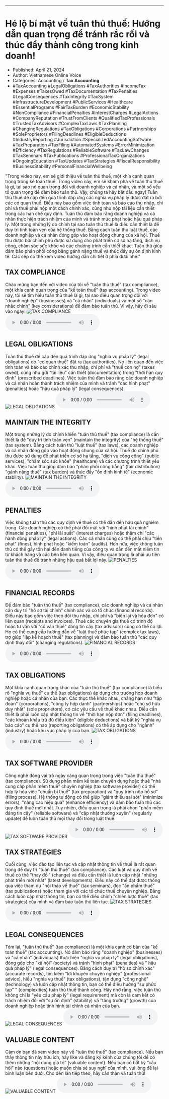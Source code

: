 
---

# Hé lộ bí mật về tuân thủ thuế: Hướng dẫn quan trọng để tránh rắc rối và thúc đẩy thành công trong kinh doanh!

- Published: April 21, 2024
- Author: Vietnamese Online Voice
- Categories: Accounting / **Tax Accounting**
- #TaxAccounting #LegalObligations #TaxAuthorities #IncomeTax #Expenses #TaxesOwed #TaxDocumentation #TaxPenalties #LegalConsequences #TaxIntegrity #TaxSystem #InfrastructureDevelopment #PublicServices #Healthcare #EssentialPrograms #FairTaxBurden #EconomicStability #NonCompliance #FinancialPenalties #InterestCharges #LegalActions #CompanyReputation #TrustFromClients #QualifiedTaxProfessionals #TrustedTaxAdvisors #ComplexTaxLaws #TaxPlanning #ChangingRegulations #TaxObligations #Corporations #Partnerships #SoleProprietors #FilingDeadlines #EligibleDeductions #IndustryReporting #Jurisdiction #SpecializedAccountingSoftware #TaxPreparation #TaxFiling #AutomatedSystems #ErrorMinimization #Efficiency #TaxRegulations #ReliableSoftware #TaxLawChanges #TaxSeminars #TaxPublications #ProfessionalTaxOrganizations #OngoingEducation #TaxUpdates #TaxStrategies #FiscalResponsibility #BusinessStability #PersonalFinancialWellbeing

"Trong video này, em sẽ giới thiệu về tuân thủ thuế, một khía cạnh quan trọng trong kế toán thuế. Trong video này, em sẽ khám phá về tuân thủ thuế là gì, tại sao nó quan trọng đối với doanh nghiệp và cá nhân, và một số yếu tố quan trọng để đảm bảo tuân thủ. Vậy, chúng ta hãy bắt đầu ngay! Tuân thủ thuế đề cập đến quá trình đáp ứng các nghĩa vụ pháp lý được đặt ra bởi các cơ quan thuế. Điều này bao gồm việc tính toán và báo cáo thu nhập, chi phí và thuế phải nộp một cách chính xác, cũng như nộp tài liệu cần thiết trong các hạn chế quy định. Tuân thủ đảm bảo rằng doanh nghiệp và cá nhân thực hiện trách nhiệm của mình và tránh mức phạt hoặc hậu quả pháp lý. Một trong những lý do chính tại sao tuân thủ thuế là điều cần thiết là để duy trì tính toàn vẹn của hệ thống thuế. Bằng cách tuân thủ luật thuế, các doanh nghiệp và cá nhân đóng góp vào hoạt động chung của xã hội. Thuế thu được bởi chính phủ được sử dụng cho phát triển cơ sở hạ tầng, dịch vụ công, chăm sóc sức khỏe và các chương trình cần thiết khác. Tuân thủ giúp đảm bảo phân phối công bằng gánh nặng thuế và thúc đẩy sự ổn định kinh tế. Các sếp có thể xem video hướng dẫn chi tiết ở phía dưới nhé."


## TAX COMPLIANCE

Chào mừng bạn đến với video của tôi về "tuân thủ thuế" (tax compliance), một khía cạnh quan trọng của "kế toán thuế" (tax accounting). Trong video này, tôi sẽ tìm hiểu tuân thủ thuế là gì, tại sao điều quan trọng đối với "doanh nghiệp" (businesses) và "cá nhân" (individuals) và một số "cân nhắc chính" (key considerations) để đảm bảo tuân thủ. Vì vậy, hãy đi sâu vào ngay!
![TAX COMPLIANCE](https://http-archiver-apis-production-80.schnworks.com/storage/images/transitions/2024-04-21/transition--3679106358-Montserrat-Medium-512DA8.jpg)
<audio controls>
    <source src="https://http-archiver-apis-production-80.schnworks.com/storage/audio/file-9955857318.mp3" type="audio/mpeg">
</audio>



## LEGAL OBLIGATIONS

Tuân thủ thuế đề cập đến quá trình đáp ứng "nghĩa vụ pháp lý" (legal obligations) do "cơ quan thuế" đặt ra (tax authorities). Nó liên quan đến việc tính toán và báo cáo chính xác thu nhập, chi phí và "thuế còn nợ" (taxes owed), cũng như gửi "tài liệu" cần thiết (documentation) trong "thời hạn quy định" (prescribed deadlines). Việc tuân thủ đảm bảo rằng các doanh nghiệp và cá nhân hoàn thành trách nhiệm của mình và tránh "các hình phạt" (penalties) hoặc "hậu quả pháp lý" (legal consequences).
![LEGAL OBLIGATIONS](https://http-archiver-apis-production-80.schnworks.com/storage/images/transitions/2024-04-21/transition-47289774824-Montserrat-Black-303F9F.jpg)
<audio controls>
    <source src="https://http-archiver-apis-production-80.schnworks.com/storage/audio/file-11242106752.mp3" type="audio/mpeg">
</audio>



## MAINTAIN THE INTEGRITY

Một trong những lý do chính khiến "tuân thủ thuế" (tax compliance) là cần thiết là để "duy trì tính toàn vẹn" (maintain the integrity) của "hệ thống thuế" (tax system). Bằng cách tuân thủ "luật thuế" (tax laws), các doanh nghiệp và cá nhân đóng góp vào hoạt động chung của xã hội. Thuế do chính phủ thu được sử dụng để phát triển cơ sở hạ tầng, "dịch vụ công cộng" (public services), "chăm sóc sức khỏe" (healthcare) và các chương trình thiết yếu khác. Việc tuân thủ giúp đảm bảo "phân phối công bằng" (fair distribution) "gánh nặng thuế" (tax burden) và thúc đẩy "ổn định kinh tế" (economic stability).
![MAINTAIN THE INTEGRITY](https://http-archiver-apis-production-80.schnworks.com/storage/images/transitions/2024-04-21/transition--34056251500-Montserrat-ExtraBold-512DA8.jpg)
<audio controls>
    <source src="https://http-archiver-apis-production-80.schnworks.com/storage/audio/file-8443066607.mp3" type="audio/mpeg">
</audio>



## PENALTIES

Việc không tuân thủ các quy định về thuế có thể dẫn đến hậu quả nghiêm trọng. Các doanh nghiệp có thể phải đối mặt với "hình phạt tài chính" (financial penalties), "phí lãi suất" (interest charges) hoặc thậm chí "các hành động pháp lý" (legal actions). Các cá nhân cũng có thể phải chịu "tiền phạt" (fines), hình phạt hoặc "kiểm toán" (audits). Hơn nữa, việc không tuân thủ có thể gây tổn hại đến danh tiếng của công ty và dẫn đến mất niềm tin từ khách hàng và các bên liên quan. Vì vậy, điều quan trọng là phải ưu tiên tuân thủ thuế để tránh những hậu quả bất lợi này.
![PENALTIES](https://http-archiver-apis-production-80.schnworks.com/storage/images/transitions/2024-04-21/transition-38639049257-Montserrat-Medium-880E4F.jpg)
<audio controls>
    <source src="https://http-archiver-apis-production-80.schnworks.com/storage/audio/file-32498253670.mp3" type="audio/mpeg">
</audio>



## FINANCIAL RECORDS

Để đảm bảo "tuân thủ thuế" (tax compliance), các doanh nghiệp và cá nhân cần duy trì "hồ sơ tài chính" chính xác và có tổ chức (financial records). Điều này bao gồm việc theo dõi thu nhập, chi phí và "biên lai và hóa đơn" có liên quan (receipts and invoices). Thuê các chuyên gia thuế có trình độ hoặc tư vấn với "cố vấn thuế" đáng tin cậy (tax advisors) cũng có thể có lợi. Họ có thể cung cấp hướng dẫn về "luật thuế phức tạp" (complex tax laws), trợ giúp "lập kế hoạch thuế" (tax planning) và đảm bảo tuân thủ "các quy định thay đổi" (changing regulations).
![FINANCIAL RECORDS](https://http-archiver-apis-production-80.schnworks.com/storage/images/transitions/2024-04-21/transition--748867182-Montserrat-SemiBold-1A237E.jpg)
<audio controls>
    <source src="https://http-archiver-apis-production-80.schnworks.com/storage/audio/file-29392531633.mp3" type="audio/mpeg">
</audio>



## TAX OBLIGATIONS

Một khía cạnh quan trọng khác của "tuân thủ thuế" (tax compliance) là hiểu rõ "nghĩa vụ thuế" cụ thể (tax obligations) áp dụng cho trường hợp doanh nghiệp hoặc cá nhân của bạn. Các thực thể khác nhau, chẳng hạn như "tập đoàn" (corporations), "công ty hợp danh" (partnerships) hoặc "chủ sở hữu duy nhất" (sole proprietors), có các yêu cầu về thuế khác nhau. Điều cần thiết là phải luôn cập nhật thông tin về "thời hạn nộp đơn" (filing deadlines), "các khoản khấu trừ đủ điều kiện" (eligible deductions) và bất kỳ "nghĩa vụ báo cáo" cụ thể nào (reporting obligations) có thể áp dụng cho "ngành" (industry) hoặc khu vực pháp lý của bạn.
![TAX OBLIGATIONS](https://http-archiver-apis-production-80.schnworks.com/storage/images/transitions/2024-04-21/transition--9647912252-Montserrat-Black-303F9F.jpg)
<audio controls>
    <source src="https://http-archiver-apis-production-80.schnworks.com/storage/audio/file-25433248345.mp3" type="audio/mpeg">
</audio>



## TAX SOFTWARE PROVIDER

Công nghệ đóng vai trò ngày càng quan trọng trong việc "tuân thủ thuế" (tax compliance). Sử dụng phần mềm kế toán chuyên dụng hoặc thuê "nhà cung cấp phần mềm thuế" chuyên nghiệp (tax software provider) có thể hợp lý hóa việc "chuẩn bị thuế" (tax preparation) và "quy trình nộp hồ sơ" (filing process). Hệ thống tự động có thể giúp "giảm thiểu sai sót" (minimize errors), "nâng cao hiệu quả" (enhance efficiency) và đảm bảo tuân thủ các quy định thuế mới nhất. Tuy nhiên, điều quan trọng là phải chọn "phần mềm đáng tin cậy" (reliable software) và "cập nhật thường xuyên" (regularly update) để luôn tuân thủ mọi thay đổi trong luật thuế.
![TAX SOFTWARE PROVIDER](https://http-archiver-apis-production-80.schnworks.com/storage/images/transitions/2024-04-21/transition--13381313991-Montserrat-Black-673AB7.jpg)
<audio controls>
    <source src="https://http-archiver-apis-production-80.schnworks.com/storage/audio/file-59533270000.mp3" type="audio/mpeg">
</audio>



## TAX STRATEGIES

Cuối cùng, việc đào tạo liên tục và cập nhật thông tin về thuế là rất quan trọng để duy trì "tuân thủ thuế" (tax compliance). Các luật và quy định về thuế có thể "thay đổi" (change) và điều cần thiết là luôn cập nhật "những phát triển mới nhất" (latest developments). Điều này có thể đạt được thông qua việc tham dự "hội thảo về thuế" (tax seminars), đọc "ấn phẩm thuế" (tax publications) hoặc tham gia với các tổ chức thuế chuyên nghiệp. Bằng cách luôn cập nhật thông tin, bạn có thể điều chỉnh "chiến lược thuế" (tax strategies) của mình và đảm bảo tuân thủ liên tục.
![TAX STRATEGIES](https://http-archiver-apis-production-80.schnworks.com/storage/images/transitions/2024-04-21/transition--7452205057-Montserrat-ExtraBold-283593.jpg)
<audio controls>
    <source src="https://http-archiver-apis-production-80.schnworks.com/storage/audio/file-11992175001.mp3" type="audio/mpeg">
</audio>



## LEGAL CONSEQUENCES

Tóm lại, "tuân thủ thuế" (tax compliance) là một khía cạnh cơ bản của "kế toán thuế" (tax accounting). Nó đảm bảo rằng "doanh nghiệp" (businesses) và "cá nhân" (individuals) thực hiện "nghĩa vụ pháp lý" (legal obligations), đóng góp cho "xã hội" (society) và tránh "hình phạt" (penalties) và " hậu quả pháp lý" (legal consequences). Bằng cách duy trì "hồ sơ chính xác" (accurate records), tìm kiếm "lời khuyên chuyên nghiệp" (professional advice), hiểu "nghĩa vụ thuế" (tax obligations), tận dụng "công nghệ" (technology) và luôn cập nhật thông tin, bạn có thể điều hướng "sự phức tạp" " (complexities) tuân thủ thuế thành công. Hãy nhớ rằng, việc tuân thủ không chỉ là "yêu cầu pháp lý" (legal requirement) mà còn là cam kết có trách nhiệm đối với "sự ổn định" (stability) và "tăng trưởng" (growth) của doanh nghiệp hoặc tình hình tài chính cá nhân của bạn.
![LEGAL CONSEQUENCES](https://http-archiver-apis-production-80.schnworks.com/storage/images/transitions/2024-04-21/transition-2380585758-Montserrat-Regular-4A148C.jpg)
<audio controls>
    <source src="https://http-archiver-apis-production-80.schnworks.com/storage/audio/file-30961021295.mp3" type="audio/mpeg">
</audio>



## VALUABLE CONTENT

Cảm ơn bạn đã xem video này về "tuân thủ thuế" (tax compliance). Nếu bạn thấy thông tin này hữu ích, hãy like và đăng ký kênh của chúng tôi để có thêm những “nội dung giá trị” (valuable content). Nếu bạn có bất kỳ “câu hỏi” nào (questions) hoặc muốn chia sẻ suy nghĩ của mình, vui lòng để lại bình luận bên dưới. Cho đến lần tiếp theo, hãy cẩn thận và tuân thủ!
![VALUABLE CONTENT](https://http-archiver-apis-production-80.schnworks.com/storage/images/transitions/2024-04-21/transition-5670147224-Montserrat-Regular-283593.jpg)
<audio controls>
    <source src="https://http-archiver-apis-production-80.schnworks.com/storage/audio/file-28656564779.mp3" type="audio/mpeg">
</audio>

